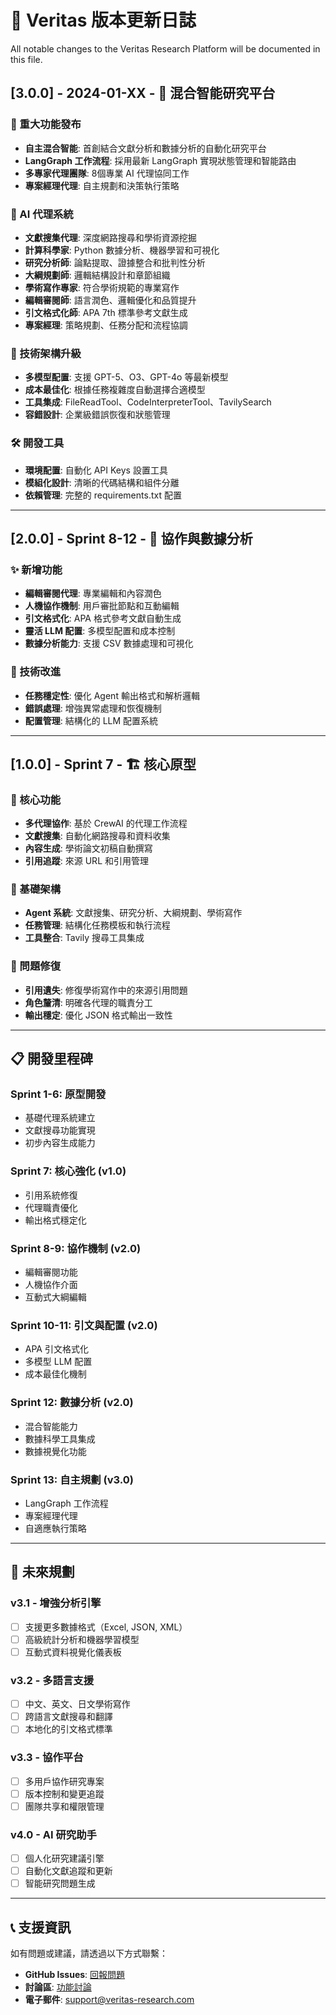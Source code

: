 # 📝 Veritas 版本更新日誌

All notable changes to the Veritas Research Platform will be documented in this file.

## [3.0.0] - 2024-01-XX - 🚀 混合智能研究平台

### 🎉 重大功能發布
- **自主混合智能**: 首創結合文獻分析和數據分析的自動化研究平台
- **LangGraph 工作流程**: 採用最新 LangGraph 實現狀態管理和智能路由
- **多專家代理團隊**: 8個專業 AI 代理協同工作
- **專案經理代理**: 自主規劃和決策執行策略

### 🧠 AI 代理系統
- **文獻搜集代理**: 深度網路搜尋和學術資源挖掘
- **計算科學家**: Python 數據分析、機器學習和可視化
- **研究分析師**: 論點提取、證據整合和批判性分析
- **大綱規劃師**: 邏輯結構設計和章節組織
- **學術寫作專家**: 符合學術規範的專業寫作
- **編輯審閱師**: 語言潤色、邏輯優化和品質提升
- **引文格式化師**: APA 7th 標準參考文獻生成
- **專案經理**: 策略規劃、任務分配和流程協調

### 🔧 技術架構升級
- **多模型配置**: 支援 GPT-5、O3、GPT-4o 等最新模型
- **成本最佳化**: 根據任務複雜度自動選擇合適模型
- **工具集成**: FileReadTool、CodeInterpreterTool、TavilySearch
- **容錯設計**: 企業級錯誤恢復和狀態管理

### 🛠️ 開發工具
- **環境配置**: 自動化 API Keys 設置工具
- **模組化設計**: 清晰的代碼結構和組件分離
- **依賴管理**: 完整的 requirements.txt 配置

---

## [2.0.0] - Sprint 8-12 - 🔄 協作與數據分析

### ✨ 新增功能
- **編輯審閱代理**: 專業編輯和內容潤色
- **人機協作機制**: 用戶審批節點和互動編輯
- **引文格式化**: APA 格式參考文獻自動生成
- **靈活 LLM 配置**: 多模型配置和成本控制
- **數據分析能力**: 支援 CSV 數據處理和可視化

### 🔧 技術改進
- **任務穩定性**: 優化 Agent 輸出格式和解析邏輯
- **錯誤處理**: 增強異常處理和恢復機制
- **配置管理**: 結構化的 LLM 配置系統

---

## [1.0.0] - Sprint 7 - 🏗️ 核心原型

### 🎯 核心功能
- **多代理協作**: 基於 CrewAI 的代理工作流程
- **文獻搜集**: 自動化網路搜尋和資料收集
- **內容生成**: 學術論文初稿自動撰寫
- **引用追蹤**: 來源 URL 和引用管理

### 🔨 基礎架構
- **Agent 系統**: 文獻搜集、研究分析、大綱規劃、學術寫作
- **任務管理**: 結構化任務模板和執行流程
- **工具整合**: Tavily 搜尋工具集成

### 🐛 問題修復
- **引用遺失**: 修復學術寫作中的來源引用問題
- **角色釐清**: 明確各代理的職責分工
- **輸出穩定**: 優化 JSON 格式輸出一致性

---

## 📋 開發里程碑

### Sprint 1-6: 原型開發
- 基礎代理系統建立
- 文獻搜尋功能實現
- 初步內容生成能力

### Sprint 7: 核心強化 (v1.0)
- 引用系統修復
- 代理職責優化
- 輸出格式穩定化

### Sprint 8-9: 協作機制 (v2.0)
- 編輯審閱功能
- 人機協作介面
- 互動式大綱編輯

### Sprint 10-11: 引文與配置 (v2.0)
- APA 引文格式化
- 多模型 LLM 配置
- 成本最佳化機制

### Sprint 12: 數據分析 (v2.0)
- 混合智能能力
- 數據科學工具集成
- 數據視覺化功能

### Sprint 13: 自主規劃 (v3.0)
- LangGraph 工作流程
- 專案經理代理
- 自適應執行策略

---

## 🔮 未來規劃

### v3.1 - 增強分析引擎
- [ ] 支援更多數據格式（Excel, JSON, XML）
- [ ] 高級統計分析和機器學習模型
- [ ] 互動式資料視覺化儀表板

### v3.2 - 多語言支援
- [ ] 中文、英文、日文學術寫作
- [ ] 跨語言文獻搜尋和翻譯
- [ ] 本地化的引文格式標準

### v3.3 - 協作平台
- [ ] 多用戶協作研究專案
- [ ] 版本控制和變更追蹤
- [ ] 團隊共享和權限管理

### v4.0 - AI 研究助手
- [ ] 個人化研究建議引擎
- [ ] 自動化文獻追蹤和更新
- [ ] 智能研究問題生成

---

## 📞 支援資訊

如有問題或建議，請透過以下方式聯繫：
- **GitHub Issues**: [回報問題](https://github.com/your-username/veritas-v3/issues)
- **討論區**: [功能討論](https://github.com/your-username/veritas-v3/discussions)
- **電子郵件**: support@veritas-research.com
